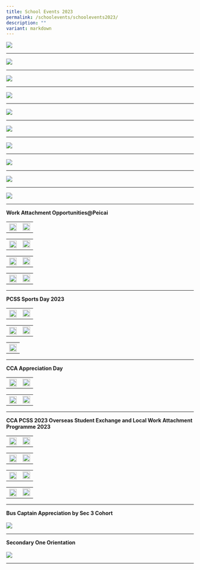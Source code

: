 ```yaml
---
title: School Events 2023
permalink: /schoolevents/schoolevents2023/
description: ""
variant: markdown
---
```

<img style="width: %;" src="/images/school events 6.JPG"><br>
<hr>
<img style="width: %;" src="/images/school events 3.JPG"><br>
<hr>
<img style="width: %;" src="/images/school events 4.JPG"><br>
<hr>
<img style="width: %;" src="/images/school events 10.JPG"><br>
<hr>
<img style="width: %;" src="/images/school events 9.JPG"><br>
<hr>
<img style="width: %;" src="/images/school events 7.JPG"><br>
<hr>
<img style="width: %;" src="/images/school events 1.JPG"><br>
<hr>
<img style="width: %;" src="/images/school events 5.JPG"><br>
<hr>
<img style="width: %;" src="/images/school events 2.JPG"><br>
<hr>
<img style="width: %;" src="/images/school events 8.JPG"><br>
<hr>
<b>Work Attachment Opportunities@Peicai</b><br>
<table>
<tbody>
<tr>
<th><img src="/images/work attachment opportunities-peicai 01.JPG" style="width: 100%;"><br>	
</th><td><img src="/images/work attachment opportunities-peicai 02.JPG" style="width: 100%;"><br>
</td></tr>
</tbody>
</table>

<table>
<tbody>
<tr>
<th><img src="/images/work attachment opportunities-peicai 03.JPG" style="width: 100%;"><br>	
</th><td><img src="/images/work attachment opportunities-peicai 04.JPG" style="width: 100%;"><br>
</td></tr>
</tbody>
</table>

<table>
<tbody>
<tr>
<th><img src="/images/work attachment opportunities-peicai 05.JPG" style="width: 100%;"><br>	
</th><td><img src="/images/work attachment opportunities-peicai 06.JPG" style="width: 100%;"><br>
</td></tr>
</tbody>
</table>

<table>
<tbody>
<tr>
<th><img src="/images/work attachment opportunities-peicai 07.JPG" style="width: 100%;"><br>	
</th><td><img src="/images/work attachment opportunities-peicai 08.JPG" style="width: 100%;"><br>
</td></tr>
</tbody>
</table><hr>	

<b>PCSS Sports Day 2023</b><br>
<table>
<tbody>
<tr>
<th><img src="/images/sports day 2023_1.PNG" style="width: 100%;"><br>	
</th><td><img src="/images/sports day 2023_2.PNG" style="width: 100%;"><br>
</td></tr>
</tbody>
</table>

<table>
<tbody>
<tr>
<th><img src="/images/sports day 2023_3.PNG" style="width: 100%;"><br>	
</th><td><img src="/images/sports day 2023_4.PNG" style="width: 100%;"><br>
</td></tr>
</tbody>
</table>

<table>
<tbody>
<tr>
<th><img src="/images/sports day 2023_5.PNG" style="width: 100%;"><br>	
</th></tr>
</tbody>
</table>
<hr>

<b>CCA Appreciation Day</b><br>
<table>
<tbody>
<tr>
<th><img src="/images/cca appreciation day01.JPG" style="width: 100%;"><br>	
</th><td><img src="/images/cca appreciation day02.JPG" style="width: 100%;"><br>
</td></tr>
</tbody>
</table>

<table>
<tbody>
<tr>
<th><img src="/images/cca appreciation day03.JPG" style="width: 100%;"><br>	
</th><td><img src="/images/cca appreciation day04.JPG" style="width: 100%;"><br>
</td></tr>
</tbody>
</table>
<hr>

<b>CCA PCSS 2023 Overseas Student Exchange and Local Work Attachment Programme 2023</b><br>
<table>
<tbody>
<tr>
<th><img src="/images/pcss 2023 overseas student exchange and local work attachment programme 2023 01.JPG" style="width: 100%;"><br>	
</th><td><img src="/images/pcss 2023 overseas student exchange and local work attachment programme 2023 02.JPG" style="width: 100%;"><br>
</td></tr>
</tbody>
</table>

<table>
<tbody>
<tr>
<th><img src="/images/pcss 2023 overseas student exchange and local work attachment programme 2023 03.JPG" style="width: 100%;"><br>	
</th><td><img src="/images/pcss 2023 overseas student exchange and local work attachment programme 2023 04.JPG" style="width: 100%;"><br>
</td></tr>
</tbody>
</table>

<table>
<tbody>
<tr>
<th><img src="/images/pcss 2023 overseas student exchange and local work attachment programme 2023 05.JPG" style="width: 100%;"><br>	
</th><td><img src="/images/pcss 2023 overseas student exchange and local work attachment programme 2023 06.JPG" style="width: 100%;"><br>
</td></tr>
</tbody>
</table>

<table>
<tbody>
<tr>
<th><img src="/images/pcss 2023 overseas student exchange and local work attachment programme 2023 07.JPG" style="width: 100%;"><br>	
</th><td><img src="/images/pcss 2023 overseas student exchange and local work attachment programme 2023 08.JPG" style="width: 100%;"><br>
</td></tr>
</tbody>
</table>
<hr>
<b>Bus Captain Appreciation by Sec 3 Cohort</b><br><br>
<img style="width: %;" src="/images/Bus Captain Appreciation by Sec 3 Cohort.jpg"><br>
<hr>
<b>Secondary One Orientation</b><br><br>
<img style="width: %;" src="/images/sec1 orientation.JPG"><br>
<hr>